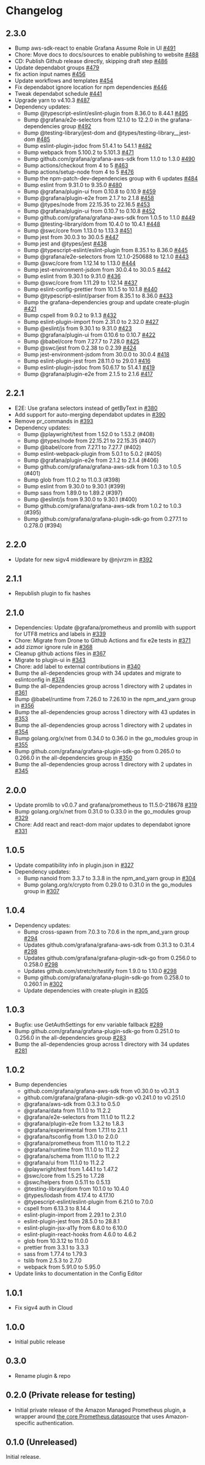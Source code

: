 # Changelog

## 2.3.0
- Bump aws-sdk-react to enable Grafana Assume Role in UI [#491](https://github.com/grafana/grafana-amazonprometheus-datasource/pull/491)
- Chore: Move docs to docs/sources to enable publishing to website [#488](https://github.com/grafana/grafana-amazonprometheus-datasource/pull/488)
- CD: Publish Github release directly, skipping draft step [#486](https://github.com/grafana/grafana-amazonprometheus-datasource/pull/486)
- Update dependabot groups [#479](https://github.com/grafana/grafana-amazonprometheus-datasource/pull/479)
- fix action input names [#456](https://github.com/grafana/grafana-amazonprometheus-datasource/pull/456)
- Update workflows and templates [#454](https://github.com/grafana/grafana-amazonprometheus-datasource/pull/454)
- Fix dependabot ignore location for npm dependencies [#446](https://github.com/grafana/grafana-amazonprometheus-datasource/pull/446)
- Tweak dependabot schedule [#441](https://github.com/grafana/grafana-amazonprometheus-datasource/pull/441)
- Upgrade yarn to v4.10.3 [#487](https://github.com/grafana/grafana-amazonprometheus-datasource/pull/487)
- Dependency updates:
  - Bump @typescript-eslint/eslint-plugin from 8.36.0 to 8.44.1 [#495](https://github.com/grafana/grafana-amazonprometheus-datasource/pull/495)
  - Bump @grafana/e2e-selectors from 12.1.0 to 12.2.0 in the grafana-dependencies group [#492](https://github.com/grafana/grafana-amazonprometheus-datasource/pull/492)
  - Bump @testing-library/jest-dom and @types/testing-library__jest-dom [#485](https://github.com/grafana/grafana-amazonprometheus-datasource/pull/485)
  - Bump eslint-plugin-jsdoc from 51.4.1 to 54.1.1 [#482](https://github.com/grafana/grafana-amazonprometheus-datasource/pull/482)
  - Bump webpack from 5.100.2 to 5.101.3 [#471](https://github.com/grafana/grafana-amazonprometheus-datasource/pull/471)
  - Bump github.com/grafana/grafana-aws-sdk from 1.1.0 to 1.3.0 [#490](https://github.com/grafana/grafana-amazonprometheus-datasource/pull/490)
  - Bump actions/checkout from 4 to 5 [#463](https://github.com/grafana/grafana-amazonprometheus-datasource/pull/463)
  - Bump actions/setup-node from 4 to 5 [#476](https://github.com/grafana/grafana-amazonprometheus-datasource/pull/476)
  - Bump the npm-patch-dev-dependencies group with 6 updates [#484](https://github.com/grafana/grafana-amazonprometheus-datasource/pull/484)
  - Bump eslint from 9.31.0 to 9.35.0 [#480](https://github.com/grafana/grafana-amazonprometheus-datasource/pull/480)
  - Bump @grafana/plugin-ui from 0.10.8 to 0.10.9 [#459](https://github.com/grafana/grafana-amazonprometheus-datasource/pull/459)
  - Bump @grafana/plugin-e2e from 2.1.7 to 2.1.8 [#458](https://github.com/grafana/grafana-amazonprometheus-datasource/pull/458)
  - Bump @types/node from 22.15.35 to 22.16.5 [#453](https://github.com/grafana/grafana-amazonprometheus-datasource/pull/453)
  - Bump @grafana/plugin-ui from 0.10.7 to 0.10.8 [#452](https://github.com/grafana/grafana-amazonprometheus-datasource/pull/452)
  - Bump github.com/grafana/grafana-aws-sdk from 1.0.5 to 1.1.0 [#449](https://github.com/grafana/grafana-amazonprometheus-datasource/pull/449)
  - Bump @testing-library/dom from 10.4.0 to 10.4.1 [#448](https://github.com/grafana/grafana-amazonprometheus-datasource/pull/448)
  - Bump @swc/core from 1.13.0 to 1.13.3 [#451](https://github.com/grafana/grafana-amazonprometheus-datasource/pull/451)
  - Bump jest from 30.0.3 to 30.0.5 [#447](https://github.com/grafana/grafana-amazonprometheus-datasource/pull/447)
  - Bump jest and @types/jest [#438](https://github.com/grafana/grafana-amazonprometheus-datasource/pull/438)
  - Bump @typescript-eslint/eslint-plugin from 8.35.1 to 8.36.0 [#445](https://github.com/grafana/grafana-amazonprometheus-datasource/pull/445)
  - Bump @grafana/e2e-selectors from 12.1.0-250688 to 12.1.0 [#443](https://github.com/grafana/grafana-amazonprometheus-datasource/pull/443)
  - Bump @swc/core from 1.12.14 to 1.13.0 [#444](https://github.com/grafana/grafana-amazonprometheus-datasource/pull/444)
  - Bump jest-environment-jsdom from 30.0.4 to 30.0.5 [#442](https://github.com/grafana/grafana-amazonprometheus-datasource/pull/442)
  - Bump eslint from 9.30.1 to 9.31.0 [#436](https://github.com/grafana/grafana-amazonprometheus-datasource/pull/436)
  - Bump @swc/core from 1.11.29 to 1.12.14 [#437](https://github.com/grafana/grafana-amazonprometheus-datasource/pull/437)
  - Bump eslint-config-prettier from 10.1.5 to 10.1.8 [#440](https://github.com/grafana/grafana-amazonprometheus-datasource/pull/440)
  - Bump @typescript-eslint/parser from 8.35.1 to 8.36.0 [#433](https://github.com/grafana/grafana-amazonprometheus-datasource/pull/433)
  - Bump the grafana-dependencies group and update create-plugin [#421](https://github.com/grafana/grafana-amazonprometheus-datasource/pull/421)
  - Bump cspell from 9.0.2 to 9.1.3 [#432](https://github.com/grafana/grafana-amazonprometheus-datasource/pull/432)
  - Bump eslint-plugin-import from 2.31.0 to 2.32.0 [#427](https://github.com/grafana/grafana-amazonprometheus-datasource/pull/427)
  - Bump @eslint/js from 9.30.1 to 9.31.0 [#423](https://github.com/grafana/grafana-amazonprometheus-datasource/pull/423)
  - Bump @grafana/plugin-ui from 0.10.6 to 0.10.7 [#422](https://github.com/grafana/grafana-amazonprometheus-datasource/pull/422)
  - Bump @babel/core from 7.27.7 to 7.28.0 [#425](https://github.com/grafana/grafana-amazonprometheus-datasource/pull/425)
  - Bump @swc/jest from 0.2.38 to 0.2.39 [#424](https://github.com/grafana/grafana-amazonprometheus-datasource/pull/424)
  - Bump jest-environment-jsdom from 30.0.0 to 30.0.4 [#418](https://github.com/grafana/grafana-amazonprometheus-datasource/pull/418)
  - Bump eslint-plugin-jest from 28.11.0 to 29.0.1 [#416](https://github.com/grafana/grafana-amazonprometheus-datasource/pull/416)
  - Bump eslint-plugin-jsdoc from 50.6.17 to 51.4.1 [#419](https://github.com/grafana/grafana-amazonprometheus-datasource/pull/419)
  - Bump @grafana/plugin-e2e from 2.1.5 to 2.1.6 [#417](https://github.com/grafana/grafana-amazonprometheus-datasource/pull/417)

## 2.2.1

- E2E: Use grafana selectors instead of getByText in [#380](https://github.com/grafana/grafana-amazonprometheus-datasource/pull/380)
- Add support for auto-merging dependabot updates in [#390](https://github.com/grafana/grafana-amazonprometheus-datasource/pull/390)
- Remove pr_commands in [#393](https://github.com/grafana/grafana-amazonprometheus-datasource/pull/393)
- Dependency updates:
  - Bump @playwright/test from 1.52.0 to 1.53.2 (#408)
  - Bump @types/node from 22.15.21 to 22.15.35 (#407)
  - Bump @babel/core from 7.27.1 to 7.27.7 (#402)
  - Bump eslint-webpack-plugin from 5.0.1 to 5.0.2 (#405)
  - Bump @grafana/plugin-e2e from 2.1.2 to 2.1.4 (#406)
  - Bump github.com/grafana/grafana-aws-sdk from 1.0.3 to 1.0.5 (#401)
  - Bump glob from 11.0.2 to 11.0.3 (#398)
  - Bump eslint from 9.30.0 to 9.30.1 (#399)
  - Bump sass from 1.89.0 to 1.89.2 (#397)
  - Bump @eslint/js from 9.30.0 to 9.30.1 (#400)
  - Bump github.com/grafana/grafana-aws-sdk from 1.0.2 to 1.0.3 (#395)
  - Bump github.com/grafana/grafana-plugin-sdk-go from 0.277.1 to 0.278.0 (#394)
  
## 2.2.0
- Update for new sigv4 middleware by @njvrzm in [#392](https://github.com/grafana/grafana-amazonprometheus-datasource/pull/392)

## 2.1.1

- Republish plugin to fix hashes

## 2.1.0

- Dependencies: Update @grafana/prometheus and promlib with support for UTF8 metrics and labels in [#339](https://github.com/grafana/grafana-amazonprometheus-datasource/pull/339)
- Chore: Migrate from Drone to Github Actions and fix e2e tests in [#371](https://github.com/grafana/grafana-amazonprometheus-datasource/pull/371)
- add zizmor ignore rule in [#368](https://github.com/grafana/grafana-amazonprometheus-datasource/pull/368)
- Cleanup github actions files in [#367](https://github.com/grafana/grafana-amazonprometheus-datasource/pull/367)
- Migrate to plugin-ui in [#343](https://github.com/grafana/grafana-amazonprometheus-datasource/pull/343)
- Chore: add label to external contributions in [#340](https://github.com/grafana/grafana-amazonprometheus-datasource/pull/340)
- Bump the all-dependencies group with 34 updates and migrate to eslintconfig in [#374](https://github.com/grafana/grafana-amazonprometheus-datasource/pull/374)
- Bump the all-dependencies group across 1 directory with 2 updates in [#361](https://github.com/grafana/grafana-amazonprometheus-datasource/pull/361)
- Bump @babel/runtime from 7.26.0 to 7.26.10 in the npm_and_yarn group in [#356](https://github.com/grafana/grafana-amazonprometheus-datasource/pull/356)
- Bump the all-dependencies group across 1 directory with 43 updates in [#353](https://github.com/grafana/grafana-amazonprometheus-datasource/pull/353)
- Bump the all-dependencies group across 1 directory with 2 updates in [#354](https://github.com/grafana/grafana-amazonprometheus-datasource/pull/354)
- Bump golang.org/x/net from 0.34.0 to 0.36.0 in the go_modules group in [#355](https://github.com/grafana/grafana-amazonprometheus-datasource/pull/355)
- Bump github.com/grafana/grafana-plugin-sdk-go from 0.265.0 to 0.266.0 in the all-dependencies group in [#350](https://github.com/grafana/grafana-amazonprometheus-datasource/pull/350)
- Bump the all-dependencies group across 1 directory with 2 updates in [#345](https://github.com/grafana/grafana-amazonprometheus-datasource/pull/345)

## 2.0.0

- Update promlib to v0.0.7 and grafana/prometheus to 11.5.0-218678 [#319](https://github.com/grafana/grafana-amazonprometheus-datasource/pull/319)
- Bump golang.org/x/net from 0.31.0 to 0.33.0 in the go_modules group [#329](https://github.com/grafana/grafana-amazonprometheus-datasource/pull/329)
- Chore: Add react and react-dom major updates to dependabot ignore [#331](https://github.com/grafana/grafana-amazonprometheus-datasource/pull/331)

## 1.0.5

- Update compatibility info in plugin.json in [#327](https://github.com/grafana/grafana-amazonprometheus-datasource/pull/327)
- Dependency updates:
  - Bump nanoid from 3.3.7 to 3.3.8 in the npm_and_yarn group in [#304](https://github.com/grafana/grafana-amazonprometheus-datasource/pull/304)
  - Bump golang.org/x/crypto from 0.29.0 to 0.31.0 in the go_modules group in [#307](https://github.com/grafana/grafana-amazonprometheus-datasource/pull/307)

## 1.0.4

- Dependency updates:
  - Bump cross-spawn from 7.0.3 to 7.0.6 in the npm_and_yarn group [#294](https://github.com/grafana/grafana-amazonprometheus-datasource/pull/294)
  - Updates github.com/grafana/grafana-aws-sdk from 0.31.3 to 0.31.4 [#298](https://github.com/grafana/grafana-amazonprometheus-datasource/pull/298)
  - Updates github.com/grafana/grafana-plugin-sdk-go from 0.256.0 to 0.258.0 [#298](https://github.com/grafana/grafana-amazonprometheus-datasource/pull/298)
  - Updates github.com/stretchr/testify from 1.9.0 to 1.10.0 [#298](https://github.com/grafana/grafana-amazonprometheus-datasource/pull/298)
  - Bump github.com/grafana/grafana-plugin-sdk-go from 0.258.0 to 0.260.1 in [#302](https://github.com/grafana/grafana-amazonprometheus-datasource/pull/302)
  - Update dependencies with create-plugin in [#305](https://github.com/grafana/grafana-amazonprometheus-datasource/pull/305)

## 1.0.3

- Bugfix: use GetAuthSettings for env variable fallback [#289](https://github.com/grafana/grafana-amazonprometheus-datasource/pull/289)
- Bump github.com/grafana/grafana-plugin-sdk-go from 0.251.0 to 0.256.0 in the all-dependencies group [#283](https://github.com/grafana/grafana-amazonprometheus-datasource/pull/283)
- Bump the all-dependencies group across 1 directory with 34 updates [#281](https://github.com/grafana/grafana-amazonprometheus-datasource/pull/281)

## 1.0.2

- Bump dependencies
  - github.com/grafana/grafana-aws-sdk from v0.30.0 to v0.31.3
  - github.com/grafana/grafana-plugin-sdk-go v0.241.0 to v0.251.0
  - @grafana/aws-sdk from 0.3.3 to 0.5.0
  - @grafana/data from 11.1.0 to 11.2.2
  - @grafana/e2e-selectors from 11.1.0 to 11.2.2
  - @grafana/plugin-e2e from 1.3.2 to 1.8.3
  - @grafana/experimental from 1.7.11 to 2.1.1
  - @grafana/tsconfig from 1.3.0 to 2.0.0
  - @grafana/prometheus from 11.1.0 to 11.2.2
  - @grafana/runtime from 11.1.0 to 11.2.2
  - @grafana/schema from 11.1.0 to 11.2.2
  - @grafana/ui from 11.1.0 to 11.2.2
  - @playwright/test from 1.44.1 to 1.47.2
  - @swc/core from 1.5.25 to 1.7.28
  - @swc/helpers from 0.5.11 to 0.5.13
  - @testing-library/dom from 10.1.0 to 10.4.0
  - @types/lodash from 4.17.4 to 4.17.10
  - @typescript-eslint/eslint-plugin from 6.21.0 to 7.0.0
  - cspell from 6.13.3 to 8.14.4
  - eslint-plugin-import from 2.29.1 to 2.31.0
  - eslint-plugin-jest from 28.5.0 to 28.8.1
  - eslint-plugin-jsx-a11y from 6.8.0 to 6.10.0
  - eslint-plugin-react-hooks from 4.6.0 to 4.6.2
  - glob from 10.3.12 to 11.0.0
  - prettier from 3.3.1 to 3.3.3
  - sass from 1.77.4 to 1.79.3
  - tslib from 2.5.3 to 2.7.0
  - webpack from 5.91.0 to 5.95.0
- Update links to documentation in the Config Editor

## 1.0.1

- Fix sigv4 auth in Cloud

## 1.0.0

- Initial public release

## 0.3.0

- Rename plugin & repo

## 0.2.0 (Private release for testing)

- Initial private release of the Amazon Managed Prometheus plugin, a wrapper around [the core Prometheus datasource](https://grafana.com/docs/grafana/latest/datasources/prometheus/) that uses Amazon-specific authentication.

## 0.1.0 (Unreleased)

Initial release.
